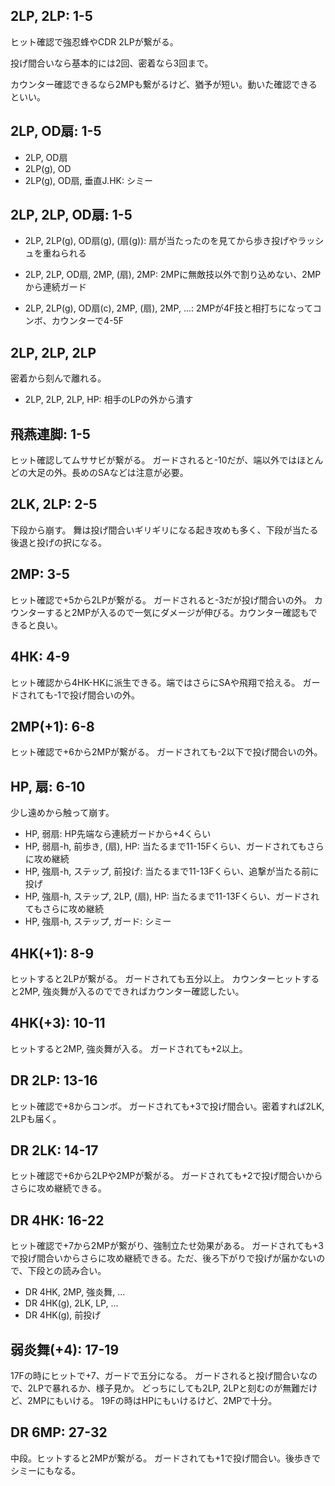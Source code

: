 ## 2LP, 2LP: 1-5

ヒット確認で強忍蜂やCDR 2LPが繋がる。

投げ間合いなら基本的には2回、密着なら3回まで。

カウンター確認できるなら2MPも繋がるけど、猶予が短い。動いた確認できるといい。

## 2LP, OD扇: 1-5

- 2LP, OD扇
- 2LP(g), OD
- 2LP(g), OD扇, 垂直J.HK: シミー

## 2LP, 2LP, OD扇: 1-5

- 2LP, 2LP(g), OD扇(g), (扇(g)): 扇が当たったのを見てから歩き投げやラッシュを重ねられる

- 2LP, 2LP, OD扇, 2MP, (扇), 2MP: 2MPに無敵技以外で割り込めない、2MPから連続ガード
- 2LP, 2LP(g), OD扇(c), 2MP, (扇), 2MP, ...: 2MPが4F技と相打ちになってコンボ、カウンターで4-5F

## 2LP, 2LP, 2LP

密着から刻んで離れる。

- 2LP, 2LP, 2LP, HP: 相手のLPの外から潰す

## 飛燕連脚: 1-5

ヒット確認してムササビが繋がる。
ガードされると-10だが、端以外ではほとんどの大足の外。長めのSAなどは注意が必要。

## 2LK, 2LP: 2-5

下段から崩す。
舞は投げ間合いギリギリになる起き攻めも多く、下段が当たる後退と投げの択になる。

## 2MP: 3-5

ヒット確認で+5から2LPが繋がる。
ガードされると-3だが投げ間合いの外。
カウンターすると2MPが入るので一気にダメージが伸びる。カウンター確認もできると良い。

## 4HK: 4-9

ヒット確認から4HK-HKに派生できる。端ではさらにSAや飛翔で拾える。
ガードされても-1で投げ間合いの外。

## 2MP(+1): 6-8

ヒット確認で+6から2MPが繋がる。
ガードされても-2以下で投げ間合いの外。

## HP, 扇: 6-10

少し遠めから触って崩す。

- HP, 弱扇: HP先端なら連続ガードから+4くらい
- HP, 弱扇-h, 前歩き, (扇), HP: 当たるまで11-15Fくらい、ガードされてもさらに攻め継続
- HP, 強扇-h, ステップ, 前投げ: 当たるまで11-13Fくらい、追撃が当たる前に投げ
- HP, 強扇-h, ステップ, 2LP, (扇), HP: 当たるまで11-13Fくらい、ガードされてもさらに攻め継続
- HP, 強扇-h, ステップ, ガード: シミー

## 4HK(+1): 8-9

ヒットすると2LPが繋がる。
ガードされても五分以上。
カウンターヒットすると2MP, 強炎舞が入るのでできればカウンター確認したい。

## 4HK(+3): 10-11

ヒットすると2MP, 強炎舞が入る。
ガードされても+2以上。

## DR 2LP: 13-16

ヒット確認で+8からコンボ。
ガードされても+3で投げ間合い。密着すれば2LK, 2LPも届く。

## DR 2LK: 14-17

ヒット確認で+6から2LPや2MPが繋がる。
ガードされても+2で投げ間合いからさらに攻め継続できる。

## DR 4HK: 16-22

ヒット確認で+7から2MPが繋がり、強制立たせ効果がある。
ガードされても+3で投げ間合いからさらに攻め継続できる。ただ、後ろ下がりで投げが届かないので、下段との読み合い。

- DR 4HK, 2MP, 強炎舞, ...
- DR 4HK(g), 2LK, LP, ...
- DR 4HK(g), 前投げ

## 弱炎舞(+4): 17-19

17Fの時にヒットで+7、ガードで五分になる。
ガードされると投げ間合いなので、2LPで暴れるか、様子見か。
どっちにしても2LP, 2LPと刻むのが無難だけど、2MPにもいける。
19Fの時はHPにもいけるけど、2MPで十分。

## DR 6MP: 27-32

中段。ヒットすると2MPが繋がる。
ガードされても+1で投げ間合い。後歩きでシミーにもなる。
